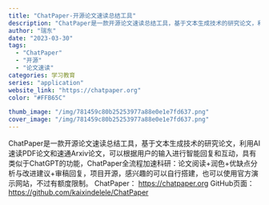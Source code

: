 ```yaml
---
title: "ChatPaper-开源论文速读总结工具"
description: "ChatPaper是一款开源论文速读总结工具，基于文本生成技术的研究论文，利用AI速读PDF论文和速通Arxiv论文，可"
author: "瑞东"
date: "2023-03-30"
tags:
  - "ChatPaper"
  - "开源"
  - "论文速读"
categories: 学习教育
series: "application"
website_link: "https://chatpaper.org"
color: "#FFB65C"

thumb_image: "/img/781459c80b25253977a88e0e1e7fd637.png"
cover_image: "/img/781459c80b25253977a88e0e1e7fd637.png"
---
```


ChatPaper是一款开源论文速读总结工具，基于文本生成技术的研究论文，利用AI速读PDF论文和速通Arxiv论文，可以根据用户的输入进行智能回复和互动，具有类似于ChatGPT的功能，ChatPaper全流程加速科研：论文阅读+润色+优缺点分析与改进建议+审稿回复，项目开源，感兴趣的可以自行搭建，也可以使用官方演示网站，不过有额度限制。 ChatPaper： https://chatpaper.org GitHub页面： https://github.com/kaixindelele/ChatPaper